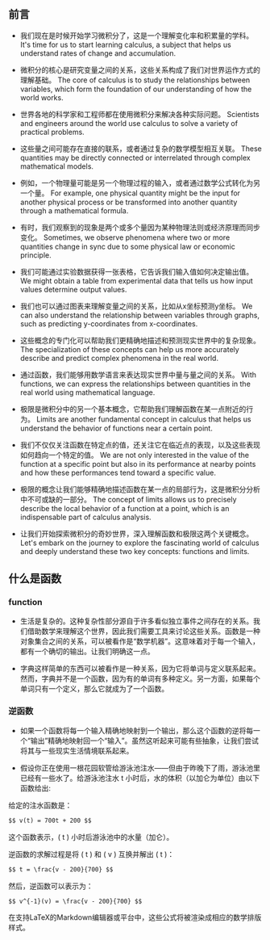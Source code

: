 ## 前言

- 我们现在是时候开始学习微积分了，这是一个理解变化率和积累量的学科。
  It's time for us to start learning calculus, a subject that helps us understand rates of change and accumulation.

- 微积分的核心是研究变量之间的关系，这些关系构成了我们对世界运作方式的理解基础。
  The core of calculus is to study the relationships between variables, which form the foundation of our understanding of how the world works.

- 世界各地的科学家和工程师都在使用微积分来解决各种实际问题。
  Scientists and engineers around the world use calculus to solve a variety of practical problems.

- 这些量之间可能存在直接的联系，或者通过复杂的数学模型相互关联。
  These quantities may be directly connected or interrelated through complex mathematical models.

- 例如，一个物理量可能是另一个物理过程的输入，或者通过数学公式转化为另一个量。
  For example, one physical quantity might be the input for another physical process or be transformed into another quantity through a mathematical formula.

- 有时，我们观察到的现象是两个或多个量因为某种物理法则或经济原理而同步变化。
  Sometimes, we observe phenomena where two or more quantities change in sync due to some physical law or economic principle.

- 我们可能通过实验数据获得一张表格，它告诉我们输入值如何决定输出值。
  We might obtain a table from experimental data that tells us how input values determine output values.

- 我们也可以通过图表来理解变量之间的关系，比如从x坐标预测y坐标。
  We can also understand the relationship between variables through graphs, such as predicting y-coordinates from x-coordinates.

- 这些概念的专门化可以帮助我们更精确地描述和预测现实世界中的复杂现象。
  The specialization of these concepts can help us more accurately describe and predict complex phenomena in the real world.

- 通过函数，我们能够用数学语言来表达现实世界中量与量之间的关系。
  With functions, we can express the relationships between quantities in the real world using mathematical language.

- 极限是微积分中的另一个基本概念，它帮助我们理解函数在某一点附近的行为。
  Limits are another fundamental concept in calculus that helps us understand the behavior of functions near a certain point.

- 我们不仅仅关注函数在特定点的值，还关注它在临近点的表现，以及这些表现如何趋向一个特定的值。
  We are not only interested in the value of the function at a specific point but also in its performance at nearby points and how these performances tend toward a specific value.

- 极限的概念让我们能够精确地描述函数在某一点的局部行为，这是微积分分析中不可或缺的一部分。
  The concept of limits allows us to precisely describe the local behavior of a function at a point, which is an indispensable part of calculus analysis.

- 让我们开始探索微积分的奇妙世界，深入理解函数和极限这两个关键概念。
  Let's embark on the journey to explore the fascinating world of calculus and deeply understand these two key concepts: functions and limits.

## 什么是函数

### function

- 生活是复杂的。这种复杂性部分源自于许多看似独立事件之间存在的关系。我们借助数学来理解这个世界，因此我们需要工具来讨论这些关系。函数是一种对象集合之间的关系，可以被看作是“数学机器”。这意味着对于每一个输入，都有一个确切的输出。让我们明确这一点。

- 字典这样简单的东西可以被看作是一种关系，因为它将单词与定义联系起来。然而，字典并不是一个函数，因为有的单词有多种定义。另一方面，如果每个单词只有一个定义，那么它就成为了一个函数。

### 逆函数

- 如果一个函数将每一个输入精确地映射到一个输出，那么这个函数的逆将每一个“输出”精确地映射回一个“输入”。虽然这听起来可能有些抽象，让我们尝试将其与一些现实生活情境联系起来。

- 假设你正在使用一根花园软管给游泳池注水——但由于昨晚下了雨，游泳池里已经有一些水了。给游泳池注水 t 小时后，水的体积（以加仑为单位）由以下函数给出:

给定的注水函数是：
```markdown
$$ v(t) = 700t + 200 $$
```
这个函数表示，\( t \) 小时后游泳池中的水量（加仑）。

逆函数的求解过程是将 \( t \) 和 \( v \) 互换并解出 \( t \)：
```markdown
$$ t = \frac{v - 200}{700} $$
```
然后，逆函数可以表示为：
```markdown
$$ v^{-1}(v) = \frac{v - 200}{700} $$
```

在支持LaTeX的Markdown编辑器或平台中，这些公式将被渲染成相应的数学排版样式。
